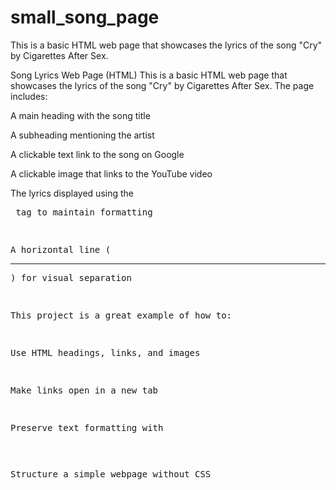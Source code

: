 # small_song_page
This is a basic HTML web page that showcases the lyrics of the song "Cry" by Cigarettes After Sex. 

Song Lyrics Web Page (HTML)
This is a basic HTML web page that showcases the lyrics of the song "Cry" by Cigarettes After Sex. The page includes:

A main heading with the song title

A subheading mentioning the artist

A clickable text link to the song on Google

A clickable image that links to the YouTube video

The lyrics displayed using the <pre> tag to maintain formatting

A horizontal line (<hr>) for visual separation

This project is a great example of how to:

Use HTML headings, links, and images

Make links open in a new tab

Preserve text formatting with <pre>

Structure a simple webpage without CSS

